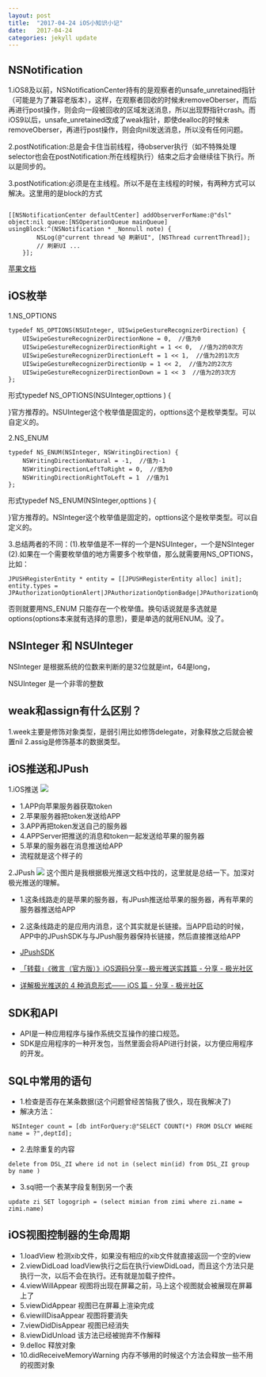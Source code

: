 ```yaml
---
layout: post
title:  "2017-04-24 iOS小知识小记"
date:   2017-04-24
categories: jekyll update
---
```




##  NSNotification

1.iOS8及以前，NSNotificationCenter持有的是观察者的unsafe_unretained指针（可能是为了兼容老版本），这样，在观察者回收的时候未removeOberser，而后再进行post操作，则会向一段被回收的区域发送消息，所以出现野指针crash。而iOS9以后，unsafe_unretained改成了weak指针，即使dealloc的时候未removeOberser，再进行post操作，则会向nil发送消息，所以没有任何问题。

2.postNotification:总是会卡住当前线程，待observer执行（如不特殊处理selector也会在postNotification:所在线程执行）结束之后才会继续往下执行。所以是同步的。

3.postNotification:必须是在主线程。所以不是在主线程的时候，有两种方式可以解决。这里用的是block的方式

```

[[NSNotificationCenter defaultCenter] addObserverForName:@"dsl" object:nil queue:[NSOperationQueue mainQueue] usingBlock:^(NSNotification * _Nonnull note) {
        NSLog(@"current thread %@ 刷新UI", [NSThread currentThread]);
        // 刷新UI ...
    }];

```
[苹果文档](https://developer.apple.com/library/content/documentation/Cocoa/Conceptual/Notifications/Introduction/introNotifications.html#//apple_ref/doc/uid/10000043-SW1)

## iOS枚举
1.NS_OPTIONS

```
typedef NS_OPTIONS(NSUInteger, UISwipeGestureRecognizerDirection) {
    UISwipeGestureRecognizerDirectionNone = 0,  //值为0
    UISwipeGestureRecognizerDirectionRight = 1 << 0,  //值为2的0次方
    UISwipeGestureRecognizerDirectionLeft = 1 << 1,  //值为2的1次方
    UISwipeGestureRecognizerDirectionUp = 1 << 2,  //值为2的2次方
    UISwipeGestureRecognizerDirectionDown = 1 << 3  //值为2的3次方
};
```
形式typedef NS_OPTIONS(NSUInteger,opttions ) {

}官方推荐的。NSUInteger这个枚举值是固定的，opttions这个是枚举类型。可以自定义的。

2.NS_ENUM
```
typedef NS_ENUM(NSInteger, NSWritingDirection) {
    NSWritingDirectionNatural = -1,  //值为-1    
    NSWritingDirectionLeftToRight = 0,  //值为0
    NSWritingDirectionRightToLeft = 1  //值为1       
};
```

形式typedef NS_ENUM(NSInteger,opttions ) {

}官方推荐的。NSInteger这个枚举值是固定的，opttions这个是枚举类型。可以自定义的。

3.总结两者的不同：(1).枚举值是不一样的一个是NSUInteger，一个是NSInteger
            (2).如果在一个需要枚举值的地方需要多个枚举值，那么就需要用NS_OPTIONS，比如：
```
JPUSHRegisterEntity * entity = [[JPUSHRegisterEntity alloc] init];
entity.types = JPAuthorizationOptionAlert|JPAuthorizationOptionBadge|JPAuthorizationOptionSound;
```
否则就要用NS_ENUM 只能存在一个枚举值。换句话说就是多选就是options(options本来就有选择的意思)，要是单选的就用ENUM。没了。

## NSInteger 和 NSUInteger

NSInteger 是根据系统的位数来判断的是32位就是int，64是long，

NSUInteger 是一个非零的整数

## weak和assign有什么区别？
1.week主要是修饰对象类型，是弱引用比如修饰delegate，对象释放之后就会被置nil
2.assig是修饰基本的数据类型。

## iOS推送和JPush

1.iOS推送
![](http://ac-l1vX02tC.clouddn.com/d5e0b242795d613c6a0b.png)
- 1.APP向苹果服务器获取token
- 2.苹果服务器把token发送给APP
- 3.APP再把token发送自己的服务器
- 4.APPServer把推送的消息和token一起发送给苹果的服务器
- 5.苹果的服务器在消息推送给APP
- 流程就是这个样子的

2.JPush
![](http://ac-l1vx02tc.clouddn.com/3e9566b834ebbe0f229e.png)
这个图片是我根据极光推送文档中找的，这里就是总结一下。加深对极光推送的理解。
- 1.这条线路走的是苹果的服务器，有JPush推送给苹果的服务器，再有苹果的服务器推送给APP
- 2.这条线路走的是应用内消息，这个其实就是长链接。当APP启动的时候，APP中的JPushSDK与与JPush服务器保持长链接，然后直接推送给APP

- [JPushSDK](https://docs.jiguang.cn/jpush/client/iOS/ios_sdk/)
- [「转载」《微言（官方版）》iOS源码分享--极光推送实践篇 - 分享 - 极光社区](http://ac-l1vx02tc.clouddn.com/f7074b1795b79fb747e9.pdf)
- [详解极光推送的 4 种消息形式—— iOS 篇 - 分享 - 极光社区](http://ac-l1vX02tC.clouddn.com/78b69ececf24ba1ca5d6.pdf)


## SDK和API

- API是一种应用程序与操作系统交互操作的接口规范。
- SDK是应用程序的一种开发包，当然里面会将API进行封装，以方便应用程序的开发。

## SQL中常用的语句

- 1.检查是否存在某条数据(这个问题曾经苦恼我了很久，现在我解决了)
- 解决方法：
```
 NSInteger count = [db intForQuery:@"SELECT COUNT(*) FROM DSLCY WHERE name = ?",deptId];
 ```
- 2.去除重复的内容
```
delete from DSL_ZI where id not in (select min(id) from DSL_ZI group by name )
```
- 3.sql把一个表某字段复制到另一个表

```
update zi SET logogriph = (select mimian from zimi where zi.name = zimi.name)

```
## iOS视图控制器的生命周期
- 1.loadView 检测xib文件，如果没有相应的xib文件就直接返回一个空的view
- 2.viewDidLoad loadView执行之后在执行viewDidLoad，而且这个方法只是执行一次，以后不会在执行。还有就是加载子控件。
- 4.viewWillAppear   视图将出现在屏幕之前，马上这个视图就会被展现在屏幕上了
- 5.viewDidAppear   视图已在屏幕上渲染完成
- 6.viewillDisaAppear  视图将要消失
- 7.viewDidDisAppear   视图已经消失
- 8.viewDidUnload 该方法已经被抛弃不作解释
- 9.delloc 释放对象
- 10.didReceiveMemoryWarning 内存不够用的时候这个方法会释放一些不用的视图对象
